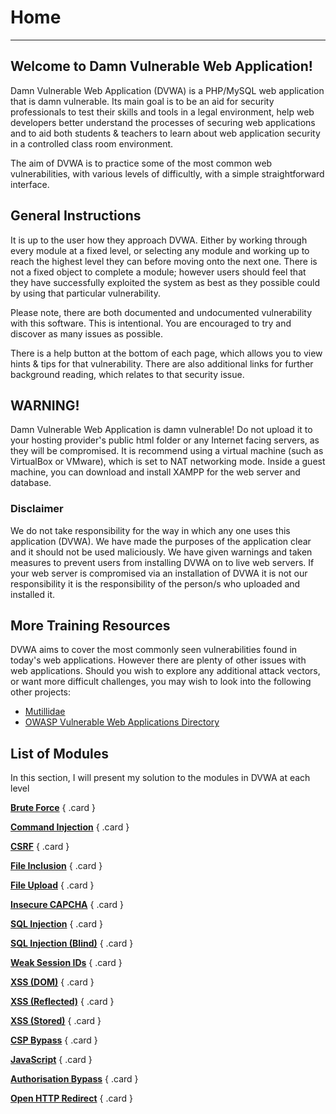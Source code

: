 # __Home__

---

## __Welcome to Damn Vulnerable Web Application!__
Damn Vulnerable Web Application (DVWA) is a PHP/MySQL web application that is damn vulnerable. Its main goal is to be an aid for security professionals to test their skills and tools in a legal environment, help web developers better understand the processes of securing web applications and to aid both students & teachers to learn about web application security in a controlled class room environment.

The aim of DVWA is to practice some of the most common web vulnerabilities, with various levels of difficultly, with a simple straightforward interface.

## __General Instructions__

It is up to the user how they approach DVWA. Either by working through every module at a fixed level, or selecting any module and working up to reach the highest level they can before moving onto the next one. There is not a fixed object to complete a module; however users should feel that they have successfully exploited the system as best as they possible could by using that particular vulnerability.

Please note, there are both documented and undocumented vulnerability with this software. This is intentional. You are encouraged to try and discover as many issues as possible.

There is a help button at the bottom of each page, which allows you to view hints & tips for that vulnerability. There are also additional links for further background reading, which relates to that security issue.

## __WARNING!__

Damn Vulnerable Web Application is damn vulnerable! Do not upload it to your hosting provider's public html folder or any Internet facing servers, as they will be compromised. It is recommend using a virtual machine (such as VirtualBox or VMware), which is set to NAT networking mode. Inside a guest machine, you can download and install XAMPP for the web server and database.

### __Disclaimer__
We do not take responsibility for the way in which any one uses this application (DVWA). We have made the purposes of the application clear and it should not be used maliciously. We have given warnings and taken measures to prevent users from installing DVWA on to live web servers. If your web server is compromised via an installation of DVWA it is not our responsibility it is the responsibility of the person/s who uploaded and installed it.

## __More Training Resources__

DVWA aims to cover the most commonly seen vulnerabilities found in today's web applications. However there are plenty of other issues with web applications. Should you wish to explore any additional attack vectors, or want more difficult challenges, you may wish to look into the following other projects:

- [Mutillidae](https://github.com/webpwnized/mutillidae)
- [OWASP Vulnerable Web Applications Directory](https://owasp.org/www-project-vulnerable-web-applications-directory)

## __List of Modules__

In this section, I will present my solution to the modules in DVWA at each level

<div class="grid" markdown>

[__Brute Force__](/dvwa/brute-force/)
{ .card }

[__Command Injection__](/dvwa/command-injection/)
{ .card }

[__CSRF__](/dvwa/csrf/)
{ .card }

[__File Inclusion__](/dvwa/file-inclusion/)
{ .card }

[__File Upload__](/dvwa/file-upload/)
{ .card }

[__Insecure CAPCHA__](/dvwa/insecure-capcha/)
{ .card }

[__SQL Injection__](/dvwa/sql-injection/)
{ .card }

[__SQL Injection (Blind)__](/dvwa/sql-injection-blind/)
{ .card }

[__Weak Session IDs__](/dvwa/weak-session-ids/)
{ .card }

[__XSS (DOM)__](/dvwa/xss-dom/)
{ .card }

[__XSS (Reflected)__](/dvwa/xss-reflected/)
{ .card }

[__XSS (Stored)__](/dvwa/xss-stored/)
{ .card }

[__CSP Bypass__](/dvwa/csp-bypass/)
{ .card }

[__JavaScript__](/dvwa/javascript/)
{ .card }

[__Authorisation Bypass__](/dvwa/authorisation-bypass/)
{ .card }

[__Open HTTP Redirect__](/dvwa/open-http-redirect/)
{ .card }

</div>